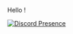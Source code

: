 Hello !


[![Discord Presence](https://lanyard.cnrad.dev/api/932729746167562251)](https://discord.com/users/932729746167562251)





